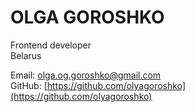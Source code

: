 # OLGA GOROSHKO

Frontend developer  
Belarus  

Email: olga.og.goroshko@gmail.com  
GitHub: [https://github.com/olyagoroshko](https://github.com/olyagoroshko)  
